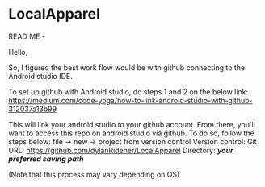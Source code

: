 # LocalApparel

READ ME - 

Hello, 

So, I figured the best work flow would be with github connecting to 
the Android studio IDE. 

To set up github with Android studio, do steps 1 and 2 on the below link:
https://medium.com/code-yoga/how-to-link-android-studio-with-github-312037a13b99

This will link your android studio to your github account. From there, you'll want
to access this repo on android studio via github. To do so, follow the steps below:
    file -> new -> project from version control 
    Version control: Git
    URL: https://github.com/dylanRidener/LocalApparel
    Directory: ***your preferred saving path***
    
  (Note that this process may vary depending on OS)
  
